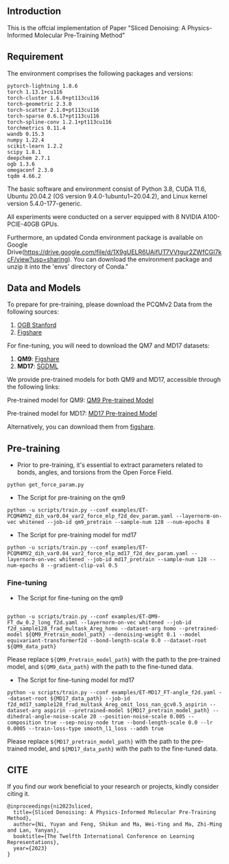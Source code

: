 ## Introduction

This is the offcial implementation of Paper "Sliced Denoising: A Physics-Informed Molecular Pre-Training Method"


## Requirement


The environment comprises the following packages and versions:

```
pytorch-lightning 1.8.6
torch 1.13.1+cu116
torch-cluster 1.6.0+pt113cu116
torch-geometric 2.3.0
torch-scatter 2.1.0+pt113cu116
torch-sparse 0.6.17+pt113cu116
torch-spline-conv 1.2.1+pt113cu116
torchmetrics 0.11.4
wandb 0.15.3
numpy 1.22.4
scikit-learn 1.2.2
scipy 1.8.1
deepchem 2.7.1
ogb 1.3.6
omegaconf 2.3.0
tqdm 4.66.2
```

The basic software and environment consist of Python 3.8, CUDA 11.6, Ubuntu 20.04.2 (OS version 9.4.0-1ubuntu1~20.04.2), and Linux kernel version 5.4.0-177-generic.

All experiments were conducted on a server equipped with 8 NVIDIA A100-PCIE-40GB GPUs.

Furthermore, an updated Conda environment package is available on Google Drive(https://drive.google.com/file/d/1X9gUELR6UAifUT7VVtgur2ZWfCGl7kcF/view?usp=sharing). You can download the environment package and unzip it into the 'envs' directory of Conda."



## Data and Models

To prepare for pre-training, please download the PCQMv2 Data from the following sources:

1. [OGB Stanford](https://ogb.stanford.edu/docs/lsc/pcqm4mv2/)
2. [Figshare](https://figshare.com/articles/dataset/MOL_LMDB/24961485)

For fine-tuning, you will need to download the QM7 and MD17 datasets:

1. **QM9**: [Figshare](https://figshare.com/collections/Quantum_chemistry_structures_and_properties_of_134_kilo_molecules/978904)
2. **MD17**: [SGDML](http://www.sgdml.org/#datasets)



We provide pre-trained models for both QM9 and MD17, accessible through the following links:

Pre-trained model for QM9: [QM9 Pre-trained Model](https://1drv.ms/f/s!Arw91hjKoDJqnhcxVb9f4jYRJcRB?e=WKOmTa)

Pre-trained model for MD17: [MD17 Pre-trained Model](https://1drv.ms/f/s!Arw91hjKoDJqnhj00TABEnRPU_Po?e=HgCB0t)


Alternatively, you can download them from [figshare](https://figshare.com/articles/software/Pre-trained_model_for_Sliced_Denoising_A_Physics-Informed_Molecular_Pre-Training_Method/25990648).




## Pre-training 

- Prior to pre-training, it's essential to extract parameters related to bonds, angles, and torsions from the Open Force Field.


```
python get_force_param.py
```


- The Script for pre-training on the qm9


```
python -u scripts/train.py --conf examples/ET-PCQM4MV2_dih_var0.04_var2_force_mlp_f2d_dev_param.yaml --layernorm-on-vec whitened --job-id qm9_pretrain --sample-num 128 --num-epochs 8
```

- The Script for pre-training model for md17


```
python -u scripts/train.py --conf examples/ET-PCQM4MV2_dih_var0.04_var2_force_mlp_md17_f2d_dev_param.yaml --layernorm-on-vec whitened --job-id md17_pretrain --sample-num 128 --num-epochs 8 --gradient-clip-val 0.5

```





### Fine-tuning

- The Script for fine-tuning on the qm9


```

python -u scripts/train.py --conf examples/ET-QM9-FT_dw_0.2_long_f2d.yaml --layernorm-on-vec whitened --job-id f2d_sample128_frad_multask_Areg_homo --dataset-arg homo --pretrained-model ${QM9_Pretrain_model_path} --denoising-weight 0.1 --model equivariant-transformerf2d --bond-length-scale 0.0 --dataset-root ${QM9_data_path}

```

Please replace ```${QM9_Pretrain_model_path}``` with the path to the pre-trained model, and ```${QM9_data_path}``` with the path to the fine-tuned data.


- The Script for fine-tuning model for md17

```
python -u scripts/train.py --conf examples/ET-MD17_FT-angle_f2d.yaml --dataset-root ${MD17_data_path} --job-id f2d_md17_sample128_frad_multask_Areg_omit_loss_nan_gcv0.5_aspirin --dataset-arg aspirin --pretrained-model ${MD17_pretrain_model_path} --dihedral-angle-noise-scale 20 --position-noise-scale 0.005 --composition true --sep-noisy-node true --bond-length-scale 0.0 --lr 0.0005 --train-loss-type smooth_l1_loss --addh true
```

Please replace ```${MD17_pretrain_model_path}``` with the path to the pre-trained model, and ```${MD17_data_path}``` with the path to the fine-tuned data.


## CITE

If you find our work beneficial to your research or projects, kindly consider citing it.

```
@inproceedings{ni2023sliced,
  title={Sliced Denoising: A Physics-Informed Molecular Pre-Training Method},
  author={Ni, Yuyan and Feng, Shikun and Ma, Wei-Ying and Ma, Zhi-Ming and Lan, Yanyan},
  booktitle={The Twelfth International Conference on Learning Representations},
  year={2023}
}
```